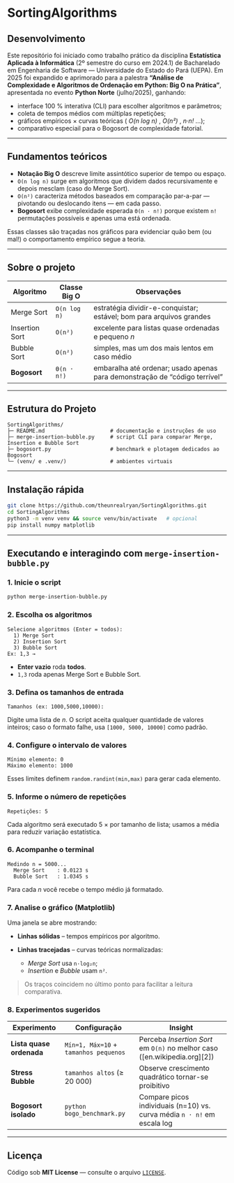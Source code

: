 # SortingAlgorithms

## Desenvolvimento

Este repositório foi iniciado como trabalho prático da disciplina **Estatística Aplicada à Informática** (2º semestre do curso em 2024.1) de Bacharelado em Engenharia de Software — Universidade do Estado do Pará (UEPA). Em 2025 foi expandido e aprimorado para a palestra **“Análise de Complexidade e Algoritmos de Ordenação em Python: Big O na Prática”**, apresentada no evento **Python Norte** (julho/2025), ganhando:

* interface 100 % interativa (CLI) para escolher algoritmos e parâmetros;  
* coleta de tempos médios com múltiplas repetições;  
* gráficos empíricos × curvas teóricas ( _O(n log n)_ , _O(n²)_ , _n·n!_ …);  
* comparativo especiail para o Bogosort de complexidade fatorial.

---

## Fundamentos teóricos

* **Notação Big O** descreve limite assintótico superior de tempo ou espaço.
* `O(n log n)` surge em algoritmos que dividem dados recursivamente e depois mesclam (caso do Merge Sort).
* `O(n²)` caracteriza métodos baseados em comparação par-a-par — pivotando ou deslocando itens — em cada passo.
* **Bogosort** exibe complexidade esperada `Θ(n · n!)` porque existem `n!` permutações possíveis e apenas uma está ordenada.

Essas classes são traçadas nos gráficos para evidenciar quão bem (ou mal!) o comportamento empírico segue a teoria.

---

## Sobre o projeto

| Algoritmo       | Classe Big O | Observações |
|-----------------|--------------|-------------|
| Merge Sort      | `O(n log n)` | estratégia dividir-e-conquistar; estável; bom para arquivos grandes |
| Insertion Sort  | `O(n²)`      | excelente para listas quase ordenadas e pequeno _n_  |
| Bubble Sort     | `O(n²)`      | simples, mas um dos mais lentos em caso médio |
| **Bogosort**    | `Θ(n · n!)`  | embaralha até ordenar; usado apenas para demonstração de “código terrível” |

---

## Estrutura do Projeto

```
SortingAlgorithms/
├─ README.md                     # documentação e instruções de uso
├─ merge-insertion-bubble.py     # script CLI para comparar Merge, Insertion e Bubble Sort
├─ bogosort.py                   # benchmark e plotagem dedicados ao Bogosort
└─ (venv/ e .venv/)              # ambientes virtuais

````

---

## Instalação rápida

```bash
git clone https://github.com/theunrealryan/SortingAlgorithms.git
cd SortingAlgorithms
python3 -m venv venv && source venv/bin/activate   # opcional
pip install numpy matplotlib
````

---

## Executando **e interagindo** com `merge-insertion-bubble.py`

### 1. Inicie o script

```bash
python merge-insertion-bubble.py
```

### 2. Escolha os algoritmos

```
Selecione algoritmos (Enter = todos):
  1) Merge Sort
  2) Insertion Sort
  3) Bubble Sort
Ex: 1,3 →
```

* **Enter vazio** roda **todos**.
* `1,3` roda apenas Merge Sort e Bubble Sort.

### 3. Defina os tamanhos de entrada

```
Tamanhos (ex: 1000,5000,10000):
```

Digite uma lista de *n*. O script aceita qualquer quantidade de valores inteiros; caso o formato falhe, usa `[1000, 5000, 10000]` como padrão.

### 4. Configure o intervalo de valores

```
Mínimo elemento: 0
Máximo elemento: 1000
```

Esses limites definem `random.randint(min,max)` para gerar cada elemento.

### 5. Informe o número de repetições

```
Repetições: 5
```

Cada algoritmo será executado 5 × por tamanho de lista; usamos a média para reduzir variação estatística.

### 6. Acompanhe o terminal

```
Medindo n = 5000...
  Merge Sort    : 0.0123 s
  Bubble Sort   : 1.0345 s
```

Para cada *n* você recebe o tempo médio já formatado.

### 7. Analise o gráfico (Matplotlib)

Uma janela se abre mostrando:

* **Linhas sólidas** – tempos empíricos por algoritmo.
* **Linhas tracejadas** – curvas teóricas normalizadas:

  * *Merge Sort* usa `n·log₂n`;
  * *Insertion* e *Bubble* usam `n²`.

> Os traços coincidem no último ponto para facilitar a leitura comparativa.

### 8. Experimentos sugeridos

| Experimento              | Configuração                          | Insight                                                                   |
| ------------------------ | ------------------------------------- | ------------------------------------------------------------------------- |
| **Lista quase ordenada** | `Mín=1, Máx=10` + `tamanhos pequenos` | Perceba *Insertion Sort* em `O(n)` no melhor caso ([en.wikipedia.org][2]) |
| **Stress Bubble**        | `tamanhos altos` (≥ 20 000)           | Observe crescimento quadrático tornar-se proibitivo                       |
| **Bogosort isolado**     | `python bogo_benchmark.py`            | Compare picos individuais (n=10) vs. curva média `n · n!` em escala log   |

---

## Licença

Código sob **MIT License** — consulte o arquivo [`LICENSE`](LICENSE).
